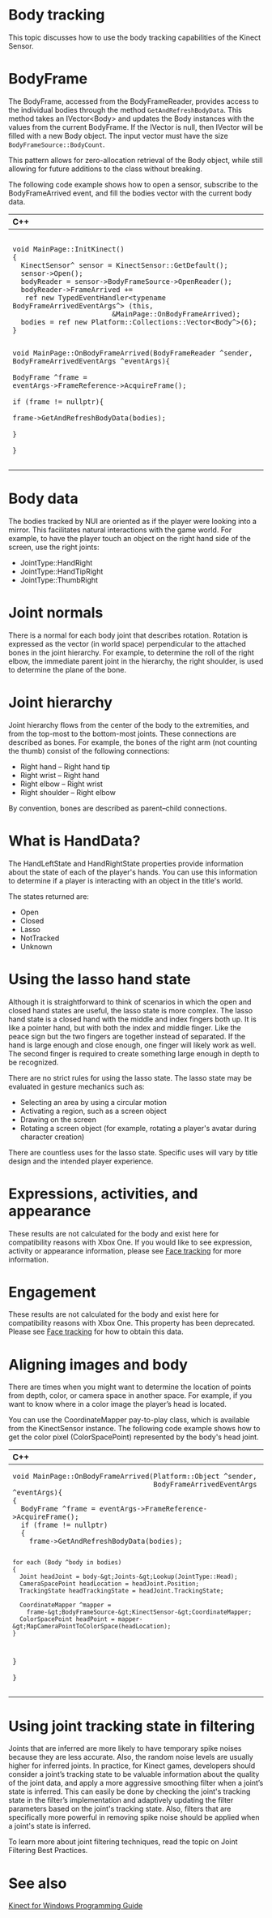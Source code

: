 Body tracking  
=============  

This topic discusses how to use the body tracking capabilities of the Kinect Sensor.  

<span id="ID4ES"></span>

BodyFrame  
=========  

The BodyFrame, accessed from the BodyFrameReader, provides access to the individual bodies through the method `GetAndRefreshBodyData`. This method takes an IVector\<Body\> and updates the Body instances with the values from the current BodyFrame. If the IVector is null, then IVector will be filled with a new Body object. The input vector must have the size `BodyFrameSource::BodyCount`.  

This pattern allows for zero-allocation retrieval of the Body object, while still allowing for future additions to the class without breaking.  

The following code example shows how to open a sensor, subscribe to the BodyFrameArrived event, and fill the bodies vector with the current body data.  

<table>
<colgroup>
<col width="100%" />
</colgroup>
<thead>
<tr class="header">
<th align="left">C++</th>
</tr>
</thead>
<tbody>
<tr class="odd">
<td align="left"><pre><code>   
void MainPage::InitKinect()  
{  
  KinectSensor^ sensor = KinectSensor::GetDefault();  
  sensor-&gt;Open();  
  bodyReader = sensor-&gt;BodyFrameSource-&gt;OpenReader();  
  bodyReader-&gt;FrameArrived +=   
   ref new TypedEventHandler&lt;typename BodyFrameArrivedEventArgs^&gt; (this,                   
                        &amp;MainPage::OnBodyFrameArrived);  
  bodies = ref new Platform::Collections::Vector&lt;Body^&gt;(6);  
}  

void MainPage::OnBodyFrameArrived(BodyFrameReader ^sender, BodyFrameArrivedEventArgs ^eventArgs){  
  BodyFrame ^frame = eventArgs-&gt;FrameReference-&gt;AcquireFrame();  
  if (frame != nullptr){  
      frame-&gt;GetAndRefreshBodyData(bodies);  
  }  
}</code></pre></td>
</tr>
</tbody>
</table>

<span id="ID4EDB"></span>

Body data  
=========  

The bodies tracked by NUI are oriented as if the player were looking into a mirror. This facilitates natural interactions with the game world. For example, to have the player touch an object on the right hand side of the screen, use the right joints:  

-   JointType::HandRight  
-   JointType::HandTipRight  
-   JointType::ThumbRight  

<span id="ID4ETB"></span>

Joint normals  
=============  

There is a normal for each body joint that describes rotation. Rotation is expressed as the vector (in world space) perpendicular to the attached bones in the joint hierarchy. For example, to determine the roll of the right elbow, the immediate parent joint in the hierarchy, the right shoulder, is used to determine the plane of the bone.  

<span id="ID4E1B"></span>

Joint hierarchy  
===============  

Joint hierarchy flows from the center of the body to the extremities, and from the top-most to the bottom-most joints. These connections are described as bones. For example, the bones of the right arm (not counting the thumb) consist of the following connections:  

-   Right hand – Right hand tip  
-   Right wrist – Right hand  
-   Right elbow – Right wrist  
-   Right shoulder – Right elbow  

By convention, bones are described as parent–child connections.  

<span id="ID4EOC"></span>

What is HandData?  
=================  

The HandLeftState and HandRightState properties provide information about the state of each of the player's hands. You can use this information to determine if a player is interacting with an object in the title's world.  

The states returned are:  

-   Open  
-   Closed  
-   Lasso  
-   NotTracked  
-   Unknown  

<span id="ID4EDD"></span>

Using the lasso hand state  
==========================  

Although it is straightforward to think of scenarios in which the open and closed hand states are useful, the lasso state is more complex. The lasso hand state is a closed hand with the middle and index fingers both up. It is like a pointer hand, but with both the index and middle finger. Like the peace sign but the two fingers are together instead of separated. If the hand is large enough and close enough, one finger will likely work as well. The second finger is required to create something large enough in depth to be recognized.  

There are no strict rules for using the lasso state. The lasso state may be evaluated in gesture mechanics such as:  

-   Selecting an area by using a circular motion  
-   Activating a region, such as a screen object  
-   Drawing on the screen  
-   Rotating a screen object (for example, rotating a player's avatar during character creation)  

There are countless uses for the lasso state. Specific uses will vary by title design and the intended player experience.  

<span id="ID4EYD"></span>

Expressions, activities, and appearance  
=======================================  

These results are not calculated for the body and exist here for compatibility reasons with Xbox One. If you would like to see expression, activity or appearance information, please see [Face tracking](Face_tracking.md) for more information.  

<span id="ID4EDE"></span>

Engagement  
==========  

These results are not calculated for the body and exist here for compatibility reasons with Xbox One. This property has been deprecated. Please see [Face tracking](Face_tracking.md) for how to obtain this data.  

<span id="ID4EOE"></span>

Aligning images and body  
========================  

There are times when you might want to determine the location of points from depth, color, or camera space in another space. For example, if you want to know where in a color image the player’s head is located.  

You can use the CoordinateMapper pay-to-play class, which is available from the KinectSensor instance. The following code example shows how to get the color pixel (ColorSpacePoint) represented by the body's head joint.  

<table>
<colgroup>
<col width="100%" />
</colgroup>
<thead>
<tr class="header">
<th align="left">C++</th>
</tr>
</thead>
<tbody>
<tr class="odd">
<td align="left"><pre><code>void MainPage::OnBodyFrameArrived(Platform::Object ^sender,   
                                  BodyFrameArrivedEventArgs ^eventArgs){  
{  
  BodyFrame ^frame = eventArgs-&gt;FrameReference-&gt;AcquireFrame();  
  if (frame != nullptr)  
  {  
    frame-&gt;GetAndRefreshBodyData(bodies);      

    for each (Body ^body in bodies)  
    {  
      Joint headJoint = body-&gt;Joints-&gt;Lookup(JointType::Head);  
      CameraSpacePoint headLocation = headJoint.Position;  
      TrackingState headTrackingState = headJoint.TrackingState;  
          
      CoordinateMapper ^mapper =   
        frame-&gt;BodyFrameSource-&gt;KinectSensor-&gt;CoordinateMapper;  
      ColorSpacePoint headPoint = mapper-&gt;MapCameraPointToColorSpace(headLocation);  
    }  
  }  
}</code></pre></td>
</tr>
</tbody>
</table>

<span id="ID4EZE"></span>

Using joint tracking state in filtering  
=======================================  

Joints that are inferred are more likely to have temporary spike noises because they are less accurate. Also, the random noise levels are usually higher for inferred joints. In practice, for Kinect games, developers should consider a joint’s tracking state to be valuable information about the quality of the joint data, and apply a more aggressive smoothing filter when a joint’s state is inferred. This can easily be done by checking the joint's tracking state in the filter’s implementation and adaptively updating the filter parameters based on the joint's tracking state. Also, filters that are specifically more powerful in removing spike noise should be applied when a joint's state is inferred.  

To learn more about joint filtering techniques, read the topic on Joint Filtering Best Practices.  

<span id="ID4EBF"></span>

See also  
========  

[Kinect for Windows Programming Guide](../Programming_Guide.md)  



<!--Please do not edit the data in the comment block below.-->
<!--
TOCTitle : Body tracking
RLTitle : Body tracking
KeywordA : O:Microsoft.Kinect.bodytracking_v2
KeywordA : ef16f955-7287-c5d3-433b-bf2500f03928
KeywordK : Body tracking
KeywordK : body
AssetID : ef16f955-7287-c5d3-433b-bf2500f03928
Locale : en-us
CommunityContent : 1
TopicType : kbOrient
DocSet : K4Wv2
ProjType : K4Wv2Proj
Technology : Kinect for Windows
Product : Kinect for Windows SDK v2
productversion : 20
-->

